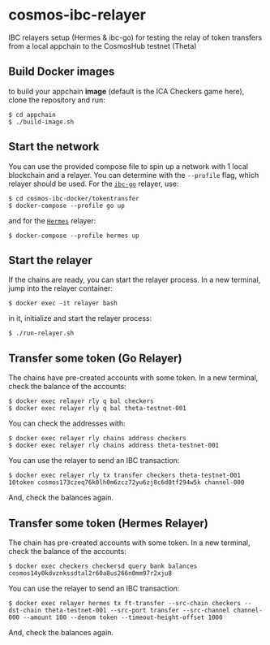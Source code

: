 # cosmos-ibc-relayer
IBC relayers setup (Hermes & ibc-go) for testing the relay of token transfers from a local appchain to the CosmosHub testnet (Theta)


## Build Docker images

to build your appchain **image** (default is the ICA Checkers game here), clone the repository and run:

```
$ cd appchain
$ ./build-image.sh
```

## Start the network

You can use the provided compose file to spin up a network with 1 local blockchain and a relayer. You can determine with the `--profile` flag, which relayer should be used. For the [`ibc-go`](https://github.com/cosmos/relayer) relayer, use:

```
$ cd cosmos-ibc-docker/tokentransfer
$ docker-compose --profile go up

```

and for the [`Hermes`](https://github.com/informalsystems/hermes) relayer:

```
$ docker-compose --profile hermes up
```


## Start the relayer

If the chains are ready, you can start the relayer process. In a new terminal, jump into the relayer container:

```
$ docker exec -it relayer bash
```

in it, initialize and start the relayer process:

```
$ ./run-relayer.sh 
```

## Transfer some token (Go Relayer)

The chains have pre-created accounts with some token. In a new terminal, check the balance of the accounts:

```
$ docker exec relayer rly q bal checkers
$ docker exec relayer rly q bal theta-testnet-001
```

You can check the addresses with:

```
$ docker exec relayer rly chains address checkers
$ docker exec relayer rly chains address theta-testnet-001
```

You can use the relayer to send an IBC transaction:

```
$ docker exec relayer rly tx transfer checkers theta-testnet-001 10token cosmos173czeq76k0lh0m6zcz72yu6zj8c6d0tf294w5k channel-000
```

And, check the balances again. 

## Transfer some token (Hermes Relayer)

The chain has pre-created accounts with some token. In a new terminal, check the balance of the accounts:

```
$ docker exec checkers checkersd query bank balances cosmos14y0kdvznkssdtal2r60a8us266n0mm97r2xju8
```

You can use the relayer to send an IBC transaction:

```
$ docker exec relayer hermes tx ft-transfer --src-chain checkers --dst-chain theta-testnet-001 --src-port transfer --src-channel channel-000 --amount 100 --denom token --timeout-height-offset 1000
```

And, check the balances again. 